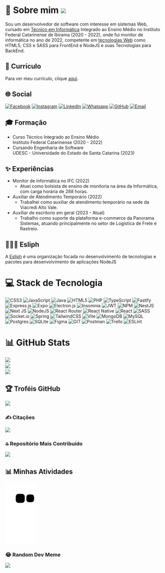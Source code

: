 # 💫 Sobre mim [![](https://visitcount.itsvg.in/api?id=Danrley-Ruan-Saquetti&icon=9&color=6)](https://visitcount.itsvg.in)

Sou um desenvolvedor de software com interesse em sistemas Web, cursado em [Técnico em Informática](#formação) Integrado ao Ensino Médio no Instituto Federal Catarinense de Ibirama (2020 - 2022), onde fui monitor de informática no ano de 2022, competente em [tecnologias Web](#competências) como HTML5, CSS e SASS para FrontEnd e NodeJS e suas Tecnologias para BackEnd.

## 📃 Currículo

Para ver meu currículo, clique [aqui](https://github.com/Danrley-Ruan-Saquetti/Danrley-Ruan-Saquetti/blob/master/src/documents/CURRICULUM%20VITAE%20-%20DANRLEY%20RUAN%20SAQUETTI.pdf).

## 🌐 Social

[![Facebook](https://img.shields.io/badge/Facebook-%231877F2.svg?logo=Facebook&logoColor=white)](https://facebook.com/danrley.saquetti.7) [![Instagram](https://img.shields.io/badge/Instagram-%23E4405F.svg?logo=Instagram&logoColor=white)](https://www.instagram.com/dan__ruan) [![LinkedIn](https://img.shields.io/badge/LinkedIn-%230077B5.svg?logo=linkedin&logoColor=white)](https://linkedin.com/in/danrley-saquetti) [![Whatsapp](https://img.shields.io/badge/Whatsapp-%25D366.svg?logo=whatsapp&logoColor=white)](https://wa.me/47988004598) [![GitHub](https://img.shields.io/badge/GitHub-1C1E24.svg?logo=github&logoColor=white)](https://github.com/Danrley-Ruan-Saquetti) [![Email](https://img.shields.io/badge/Email-%230077B5.svg?logo=gmail&logoColor=white)](mailto:danrsaquetti@gmail.com)

## 🎓 Formação

-   Curso Técnico Integrado ao Ensino Médio<br>Instituto Federal Catarinense (2020 - 2022)
-   Cursando Engenharia de Software<br>UDESC - Universidade do Estado de Santa Catarina (2023)

## ✨ Experiências

-   Monitor de Informática no IFC (2022)
    -   Atuei como bolsista de ensino de monitoria na área da Informática, com carga horária de 288 horas.
-   Auxiliar de Atendimento Temporário (2022)
    -   Trabalhei como auxiliar de atendimento temporário na sede da Viacredi Alto Vale.
-   Auxiliar de escritorio em geral (2023 - Atual)
    -   Trabalho como suporte da plataforma e-commerce da Panorama Sistemas, atuando principalmente no setor de Logística de Frete e Rastreio.

## 🧑🏻‍💻 Esliph

A [Esliph](https://github.com/Esliph) é uma organização focada no desenvolvimento de tecnologias e pacotes para desenvolvimento de aplicações NodeJS

# 💻 Stack de Tecnologia

![CSS3](https://img.shields.io/badge/css3-%231572B6.svg?style=for-the-badge&logo=css3&logoColor=white) ![JavaScript](https://img.shields.io/badge/javascript-%23323330.svg?style=for-the-badge&logo=javascript&logoColor=%23F7DF1E) ![Java](https://img.shields.io/badge/java-%23ED8B00.svg?style=for-the-badge&logo=openjdk&logoColor=white) ![HTML5](https://img.shields.io/badge/html5-%23E34F26.svg?style=for-the-badge&logo=html5&logoColor=white) ![PHP](https://img.shields.io/badge/php-%23777BB4.svg?style=for-the-badge&logo=php&logoColor=white) ![TypeScript](https://img.shields.io/badge/typescript-%23007ACC.svg?style=for-the-badge&logo=typescript&logoColor=white) ![Fastify](https://img.shields.io/badge/fastify-%23000000.svg?style=for-the-badge&logo=fastify&logoColor=white) ![Express.js](https://img.shields.io/badge/express.js-%23404d59.svg?style=for-the-badge&logo=express&logoColor=%2361DAFB) ![Expo](https://img.shields.io/badge/expo-1C1E24?style=for-the-badge&logo=expo&logoColor=#D04A37) ![Electron.js](https://img.shields.io/badge/Electron-191970?style=for-the-badge&logo=Electron&logoColor=white) ![Insomnia](https://img.shields.io/badge/Insomnia-black?style=for-the-badge&logo=insomnia&logoColor=5849BE) ![JWT](https://img.shields.io/badge/JWT-black?style=for-the-badge&logo=JSON%20web%20tokens) ![NPM](https://img.shields.io/badge/NPM-%23CB3837.svg?style=for-the-badge&logo=npm&logoColor=white) ![NestJS](https://img.shields.io/badge/nestjs-%23E0234E.svg?style=for-the-badge&logo=nestjs&logoColor=white) ![Next JS](https://img.shields.io/badge/Next-black?style=for-the-badge&logo=next.js&logoColor=white) ![NodeJS](https://img.shields.io/badge/node.js-6DA55F?style=for-the-badge&logo=node.js&logoColor=white) ![React Router](https://img.shields.io/badge/React_Router-CA4245?style=for-the-badge&logo=react-router&logoColor=white) ![React Native](https://img.shields.io/badge/react_native-%2320232a.svg?style=for-the-badge&logo=react&logoColor=%2361DAFB) ![React](https://img.shields.io/badge/react-%2320232a.svg?style=for-the-badge&logo=react&logoColor=%2361DAFB) ![SASS](https://img.shields.io/badge/SASS-hotpink.svg?style=for-the-badge&logo=SASS&logoColor=white) ![Socket.io](https://img.shields.io/badge/Socket.io-black?style=for-the-badge&logo=socket.io&badgeColor=010101) ![Spring](https://img.shields.io/badge/spring-%236DB33F.svg?style=for-the-badge&logo=spring&logoColor=white) ![TailwindCSS](https://img.shields.io/badge/tailwindcss-%2338B2AC.svg?style=for-the-badge&logo=tailwind-css&logoColor=white) ![Vite](https://img.shields.io/badge/vite-%23646CFF.svg?style=for-the-badge&logo=vite&logoColor=white) ![MongoDB](https://img.shields.io/badge/MongoDB-%234ea94b.svg?style=for-the-badge&logo=mongodb&logoColor=white) ![MySQL](https://img.shields.io/badge/mysql-%2300000f.svg?style=for-the-badge&logo=mysql&logoColor=white) ![Postgres](https://img.shields.io/badge/postgres-%23316192.svg?style=for-the-badge&logo=postgresql&logoColor=white) ![SQLite](https://img.shields.io/badge/sqlite-%2307405e.svg?style=for-the-badge&logo=sqlite&logoColor=white) ![Figma](https://img.shields.io/badge/figma-%23F24E1E.svg?style=for-the-badge&logo=figma&logoColor=white) ![GIT](https://img.shields.io/badge/Git-fc6d26?style=for-the-badge&logo=git&logoColor=white) ![Postman](https://img.shields.io/badge/Postman-FF6C37?style=for-the-badge&logo=postman&logoColor=white) ![Trello](https://img.shields.io/badge/Trello-%23026AA7.svg?style=for-the-badge&logo=Trello&logoColor=white) ![ESLint](https://img.shields.io/badge/ESLint-4B3263?style=for-the-badge&logo=eslint&logoColor=white)

# 📊 GitHub Stats

![](https://github-readme-stats.vercel.app/api?username=Danrley-Ruan-Saquetti&theme=dark&hide_border=false&include_all_commits=true&count_private=true)<br/>
![](https://github-readme-streak-stats.herokuapp.com/?user=Danrley-Ruan-Saquetti&theme=dark&hide_border=false)<br/>
![](https://github-readme-stats.vercel.app/api/top-langs/?username=Danrley-Ruan-Saquetti&theme=dark&hide_border=false&include_all_commits=true&count_private=true&layout=compact)

## 🏆 Troféis GitHub

![](https://github-profile-trophy.vercel.app/?username=Danrley-Ruan-Saquetti&theme=radical&no-frame=false&no-bg=false&margin-w=4)

### ✍️ Citações

![](https://quotes-github-readme.vercel.app/api?type=horizontal&theme=radical)

### 🔝 Repositório Mais Contribuído

![](https://github-contributor-stats.vercel.app/api?username=Danrley-Ruan-Saquetti&limit=5&theme=radical&combine_all_yearly_contributions=true)

## 📊 Minhas Atividades

![Snake animation](https://github.com/Danrley-Ruan-Saquetti/Danrley-Ruan-Saquetti/blob/output/github-contribution-grid-snake.svg)

### 😂 Random Dev Meme

<img src='https://randommeme-five.vercel.app/' style="height: 400px;"/>

